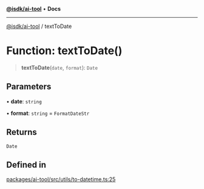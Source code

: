 [**@isdk/ai-tool**](../README.md) • **Docs**

***

[@isdk/ai-tool](../globals.md) / textToDate

# Function: textToDate()

> **textToDate**(`date`, `format`): `Date`

## Parameters

• **date**: `string`

• **format**: `string` = `FormatDateStr`

## Returns

`Date`

## Defined in

[packages/ai-tool/src/utils/to-datetime.ts:25](https://github.com/isdk/ai-tool.js/blob/5f9f0083c734722103ff5468e424b48c212a55f0/src/utils/to-datetime.ts#L25)
